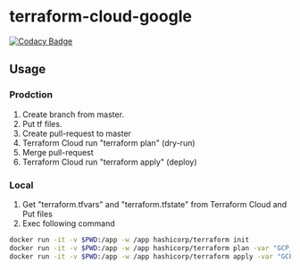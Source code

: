 # terraform-cloud-google

[![Codacy Badge](https://api.codacy.com/project/badge/Grade/64d72fc30d204a5bb079f2a6eed57df4)](https://www.codacy.com/manual/ymmmtym/terraform-cloud-google?utm_source=github.com&amp;utm_medium=referral&amp;utm_content=ymmmtym/terraform-cloud-google&amp;utm_campaign=Badge_Grade)

## Usage

### Prodction

1. Create branch from master.
2. Put tf files.
3. Create pull-request to master
4. Terraform Cloud run "terraform plan" (dry-run)
5. Merge pull-request
6. Terraform Cloud run "terraform apply" (deploy)

### Local

1. Get "terraform.tfvars" and "terraform.tfstate" from Terraform Cloud and Put files
2. Exec following command

```bash
docker run -it -v $PWD:/app -w /app hashicorp/terraform init
docker run -it -v $PWD:/app -w /app hashicorp/terraform plan -var "GCP_CREDENTIALS=$(cat credentials.json)"
docker run -it -v $PWD:/app -w /app hashicorp/terraform apply -var "GCP_CREDENTIALS=$(cat credentials.json)"
```
